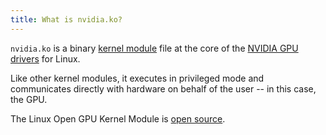 ```yaml
---
title: What is nvidia.ko?
---
```


`nvidia.ko` is a binary
[kernel module](https://wiki.archlinux.org/title/Kernel_module) file at the core
of the [NVIDIA GPU drivers](/gpu-glossary/host-software/nvidia-gpu-drivers) for
Linux.

Like other kernel modules, it executes in privileged mode and communicates
directly with hardware on behalf of the user -- in this case, the GPU.

The Linux Open GPU Kernel Module is
[open source](https://github.com/NVIDIA/open-gpu-kernel-modules).
